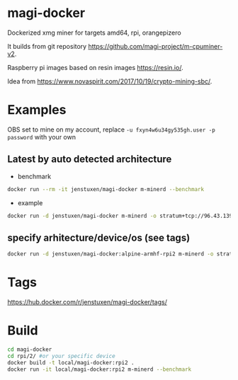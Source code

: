 # magi-docker
Dockerized xmg miner for targets amd64, rpi, orangepizero

It builds from git repository https://github.com/magi-project/m-cpuminer-v2.

Raspberry pi images based on resin images https://resin.io/.

Idea from https://www.novaspirit.com/2017/10/19/crypto-mining-sbc/.

# Examples
OBS set to mine on my account, replace `-u fxyn4w6u34gy535gh.user -p password` with your own
## Latest by auto detected architecture
* benchmark
```bash
docker run --rm -it jenstuxen/magi-docker m-minerd --benchmark
```
* example
```bash
docker run -d jenstuxen/magi-docker m-minerd -o stratum+tcp://96.43.139.10:3333 -u fxyn4w6u34gy535gh.user -p password
```
## specify arhitecture/device/os (see tags)
```bash
docker run -d jenstuxen/magi-docker:alpine-armhf-rpi2 m-minerd -o stratum+tcp://96.43.139.10:3333 -u fxyn4w6u34gy535gh.user -p password
```

# Tags
https://hub.docker.com/r/jenstuxen/magi-docker/tags/

# Build
```bash
cd magi-docker
cd rpi/2/ #or your specific device
docker build -t local/magi-docker:rpi2 .
docker run -it local/magi-docker:rpi2 m-minerd --benchmark
```
